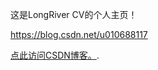 这是LongRiver CV的个人主页！

https://blog.csdn.net/u010688117

[点此访问CSDN博客。](https://blog.csdn.net/u010688117).
